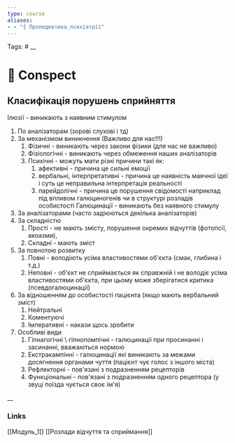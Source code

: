 ```yaml
---
type: course
aliases: 
- - "{ Пропедевтика_психіатрії"
---
```

Tags: #
__
# 📗 Conspect

## Класифікація порушень сприйняття

Ілюзії - виникають з наявним стимулом
1. По аналізаторам (зорові слухові і тд)
2. За механізмом виникнення (Важливо для нас!!!)
	1. Фізичні - виникають через закони фізики (для нас не важливо)
	2. Фізіологічні - виникають через обмеження наших аналізаторів
	3. Психічні - можуть мати різні причини такі як:
		1. афективні - причина це сильні емоції
		2. вербальні, інтерпретативні - причина це наявність маячної ідеї і суть це неправильна інтерпретація реальності
		3. парейдолічні - причина це порушення свідомості наприклад під впливом галюциногенів чи в структурі розладів особистості
Галюцинації - виникають без наявного стимулу
1. За аналізаторами (часто задіюються декілька аналізаторів)
2. За складністю
	1. Прості - не мають змісту, порушення окремих відчуттів (фотопсії, акоазми),
	2.  Складні - мають зміст
3. За повнотою розвитку
	1. Повні - володіють усіма властивостями об'єкта (смак, глибина і т.д.)
	2. Неповні - об'єкт не сприймається як справжній і не володіє усіма властивостями об'єкта, при цьому може зберігатися критика (псевдогалюцинації)
4. За відношенням до особистості пацієнта (якщо мають вербальний зміст)
	1. Нейтральні
	2. Коментуючі
	3. Імперативні - накази щось зробити
5. Особливі види
	1. Гіпнагогічні \ гіпнопомпічні - галюцинації при просинанні і засинанні, вважаються нормою
	2. Екстракампінні - галюцинації які виникають за межами досягнення органами чуття (пацієнт чує голос з іншого міста)
	3. Рефлекторні - пов'язані з подразненням рецепторів
	4. Функціональні - пов'язані з подразненням одного рецептора (у звуці поїзда чується своє ім'я)

__
### Links
[[Модуль_1]] [[Розлади відчуття та сприймання]]